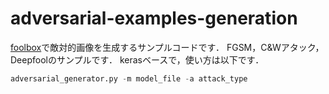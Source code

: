 # adversarial-examples-generation
[foolbox](https://github.com/bethgelab/foolbox)で敵対的画像を生成するサンプルコードです．
FGSM，C&Wアタック，Deepfoolのサンプルです．
kerasベースで，使い方は以下です．

```python
adversarial_generator.py -m model_file -a attack_type
```
